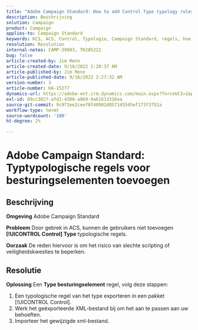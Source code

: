 ```yaml
---
title: "Adobe Campaign Standard: How to add Control Type typology rules"
description: Beschrijving
solution: Campaign
product: Campaign
applies-to: Campaign Standard
keywords: KCS, ACS, Control, Typologie, Campaign Standard, regels, hoe, toevoegen
resolution: Resolution
internal-notes: CAMP-39993, TK205222
bug: false
article-created-by: Jim Menn
article-created-date: 9/16/2022 1:20:37 AM
article-published-by: Jim Menn
article-published-date: 9/16/2022 2:27:32 AM
version-number: 3
article-number: KA-15277
dynamics-url: https://adobe-ent.crm.dynamics.com/main.aspx?forceUCI=1&pagetype=entityrecord&etn=knowledgearticle&id=7b5e60c4-5d35-ed11-9db1-0022480866ad
exl-id: 09cc3827-afd1-4388-a869-9a61613316ea
source-git-commit: 9c971ee2ceef8f48902d857145545ef173f3752a
workflow-type: tm+mt
source-wordcount: '100'
ht-degree: 2%

---
```


# Adobe Campaign Standard: Typtypologische regels voor besturingselementen toevoegen

## Beschrijving


<b>Omgeving</b>
Adobe Campaign Standard

<b>Probleem</b>
Door gebrek in ACS, kunnen de gebruikers niet toevoegen <b>[!UICONTROL Control] Type</b> typologische regels.

<b>Oorzaak</b>
De reden hiervoor is om het risico van slechte scripting of veiligheidskwesties te beperken.


## Resolutie


<b>Oplossing</b>
Een <b>Type besturingselement</b> regel, volg deze stappen:

1. Een typologische regel van het type exporteren in een pakket [!UICONTROL Control].
2. Werk het geëxporteerde XML-bestand bij om het aan te passen aan uw behoeften.
3. Importeer het gewijzigde xml-bestand.
